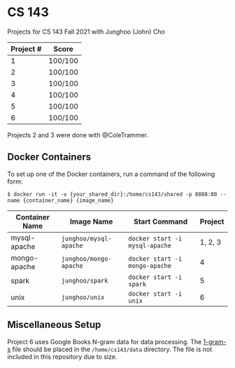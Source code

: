 # CS 143

Projects for CS 143 Fall 2021 with Junghoo (John) Cho

| Project # | Score   |
|-----------|---------|
| 1         | 100/100 |
| 2         | 100/100 |
| 3         | 100/100 |
| 4         | 100/100 |
| 5         | 100/100 |
| 6         | 100/100 |

Projects 2 and 3 were done with @ColeTrammer.

## Docker Containers
To set up one of the Docker containers, run a command of the following form:

`$ docker run -it -v {your_shared_dir}:/home/cs143/shared -p 8888:80 --name {container_name} {image_name}`

| Container Name | Image Name             | Start Command                  | Project |
|----------------|------------------------|--------------------------------|---------|
| mysql-apache   | `junghoo/mysql-apache` | `docker start -i mysql-apache` | 1, 2, 3 |
| mongo-apache   | `junghoo/mongo-apache` | `docker start -i mongo-apache` | 4       |
| spark          | `junghoo/spark`        | `docker start -i spark`        | 5       |
| unix           | `junghoo/unix`         | `docker start -i unix`         | 6       |

## Miscellaneous Setup
Project 6 uses Google Books N-gram data for data processing. The [1-gram-s](http://storage.googleapis.com/books/ngrams/books/googlebooks-eng-all-1gram-20120701-s.gz) file should be placed in the `/home/cs143/data` directory. The file is not included in this repository due to size.

